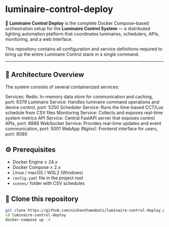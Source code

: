 # luminaire-control-deploy

🚀 **Luminaire Control Deploy** is the complete Docker Compose–based orchestration setup for the **Luminaire Control System** — a distributed lighting automation platform that coordinates luminaires, schedulers, APIs, monitoring, and a web interface.

This repository contains all configuration and service definitions required to bring up the entire Luminaire Control stack in a single command.

---

## 🧩 Architecture Overview

The system consists of several containerized services:

Services:
Redis: In-memory data store for communication and caching, port: 6379
Luminaire Service: Handles luminaire command operations and device control, port: 5250
Scheduler Service: Runs the time-based CCT/Lux schedule from CSV files
Monitoring Service: Collects and exposes real-time system metrics
API Service: Central FastAPI server that exposes control APIs, port: 8888
WebSocket Service: Provides real-time updates and event communication, port: 5001
WebApp (Nginx): Frontend interface for users, port: 8080

## ⚙️ Prerequisites

- Docker Engine ≥ 24.x  
- Docker Compose ≥ 2.x  
- Linux / macOS / WSL2 (Windows)  
- `config.yaml` file in the project root  
- `scenes/` folder with CSV schedules

## 🚀 Clone this repository
```bash
git clone https://github.com/nishanthamabati/luminaire-control-deploy.git
cd luminaire-control-deploy
docker-compose up -d
